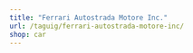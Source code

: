 ```yaml
---
title: "Ferrari Autostrada Motore Inc."
url: /taguig/ferrari-autostrada-motore-inc/
shop: car
---
```

